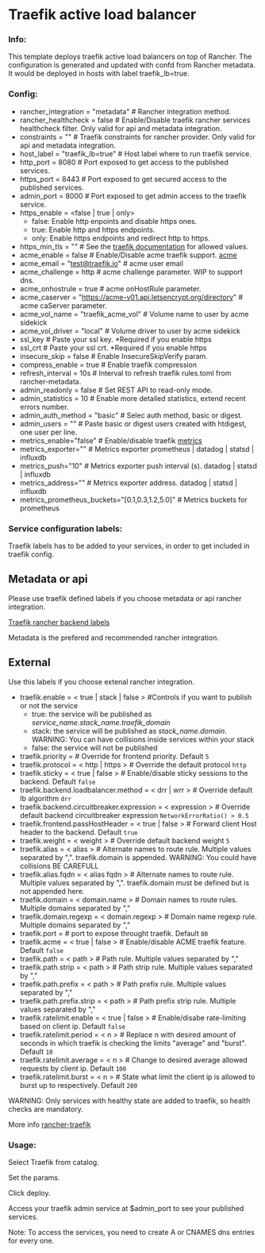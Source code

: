 # Traefik active load balancer

### Info:

 This template deploys traefik active load balancers on top of Rancher. The configuration is generated and updated with confd from Rancher metadata.
 It would be deployed in hosts with label traefik_lb=true.

### Config:

- rancher_integration = "metadata" # Rancher integration method.
- rancher_healthcheck = false   # Enable/Disable traefik rancher services healthcheck filter. Only valid for api and metadata integration.
- constraints = ""  # Traefik constraints for rancher provider. Only valid for api and metadata integration.
- host_label = "traefik_lb=true" # Host label where to run traefik service.
- http_port = 8080  # Port exposed to get access to the published services.
- https_port = 8443  # Port exposed to get secured access to the published services. 
- admin_port = 8000  # Port exposed to get admin access to the traefik service.
- https_enable = <false | true | only>
  - false: Enable http enpoints and disable https ones.
  - true: Enable http and https endpoints.
  - only: Enable https endpoints and redirect http to https.
- https_min_tls = "" # See the [traefik documentation](https://docs.traefik.io/configuration/entrypoints/#specify-minimum-tls-version) for allowed values.
- acme_enable = false               # Enable/Disable acme traefik support. [acme](https://docs.traefik.io/configuration/acme/)
- acme_email = "test@traefik.io"    # acme user email
- acme_challenge = http             # acme challenge parameter. WIP to support dns.
- acme_onhostrule = true            # acme onHostRule parameter.
- acme_caserver = "https://acme-v01.api.letsencrypt.org/directory"          # acme caServer parameter.
- acme_vol_name = "traefik_acme_vol"    # Volume name to user by acme sidekick
- acme_vol_driver = "local"   # Volume driver to user by acme sidekick
- ssl_key # Paste your ssl key. *Required if you enable https
- ssl_crt # Paste your ssl crt. *Required if you enable https
- insecure_skip = false # Enable InsecureSkipVerify param.
- compress_enable = true    # Enable traefik compression
- refresh_interval = 10s  # Interval to refresh traefik rules.toml from rancher-metadata.
- admin_readonly = false # Set REST API to read-only mode.
- admin_statistics = 10 # Enable more detailed statistics, extend recent errors number.
- admin_auth_method = "basic" # Selec auth method, basic or digest.
- admin_users = "" # Paste basic or digest users created with htdigest, one user per line.
- metrics_enable="false"        # Enable/disable traefik [metrics](https://docs.traefik.io/configuration/metrics/)  
- metrics_exporter=""           # Metrics exporter prometheus | datadog | statsd | influxdb 
- metrics_push="10"             # Metrics exporter push interval (s). datadog | statsd | influxdb
- metrics_address=""            # Metrics exporter address. datadog | statsd | influxdb 
- metrics_prometheus_buckets="[0.1,0.3,1.2,5.0]"  # Metrics buckets for prometheus
    
### Service configuration labels:

Traefik labels has to be added to your services, in order to get included in traefik config.

## Metadata or api

Please use traefik defined labels if you choose metadata or api rancher integration. 

[Traefik rancher backend labels][traefik rancher backend]

Metadata is the prefered and recommended rancher integration.

## External

Use this labels if you choose extenal rancher integration.

- traefik.enable = < true | stack | false > #Controls if you want to publish or not the service
  - true: the service will be published as *service_name.stack_name.traefik_domain*
  - stack: the service will be published as *stack_name.domain*. WARNING: You can have collisions inside services within your stack
  - false: the service will not be published
- traefik.priority = <priority>             # Override for frontend priority. Default `5`
- traefik.protocol = < http | https >       # Override the default protocol `http`
- traefik.sticky = < true | false   >       # Enable/disable sticky sessions to the backend. Default `false`
- traefik.backend.loadbalancer.method = < drr | wrr > # Override default lb algorithm `drr`
- traefik.backend.circuitbreaker.expression = < expression > # Override default backend circuitbreaker expression `NetworkErrorRatio() > 0.5`
- traefik.frontend.passHostHeader = < true | false > # Forward client Host header to the backend. Default `true`
- traefik.weight = < weight >               # Override default backend weight `5`
- traefik.alias = < alias >                 # Alternate names to route rule. Multiple values separated by ",". traefik.domain is appended. WARNING: You could have collisions BE CAREFULL
- traefik.alias.fqdn = < alias fqdn >                   # Alternate names to route rule. Multiple values separated by ",". traefik.domain must be defined but is not appended here.
- traefik.domain = < domain.name >          # Domain names to route rules. Multiple domains separated by ","
- traefik.domain.regexp = < domain.regexp > # Domain name regexp rule. Multiple domains separated by ","
- traefik.port = <port>                     # port to expose throught traefik. Default `80`
- traefik.acme = < true | false >           # Enable/disable ACME traefik feature. Default `false`
- traefik.path = < path >                   # Path rule. Multiple values separated by ","
- traefik.path.strip = < path >             # Path strip rule. Multiple values separated by ","
- traefik.path.prefix = < path >            # Path prefix rule. Multiple values separated by ","
- traefik.path.prefix.strip = < path >      # Path prefix strip rule. Multiple values separated by ","
- traefik.ratelimit.enable = < true | false >   # Enable/disabe rate-limiting based on client ip. Default `false`
- traefik.ratelimit.period = < n >          # Replace n with desired amount of seconds in which traefik is checking the limits "average" and "burst". Default `10`
- traefik.ratelimit.average = < n >         # Change to desired average allowed requests by client ip. Default `100`
- traefik.ratelimit.burst = < n >           # State what limit the client ip is allowed to burst up to respectively. Default `200`

WARNING: Only services with healthy state are added to traefik, so health checks are mandatory.

More info [rancher-traefik](https://github.com/rawmind0/rancher-traefik)

### Usage:

 Select Traefik from catalog.

 Set the params.

 Click deploy.

 Access your traefik admin service at $admin_port to see your published services.

Note: To access the services, you need to create A or CNAMES dns entries for every one.

[traefik rancher backend]: https://docs.traefik.io/configuration/backends/rancher/#labels-overriding-default-behaviour
